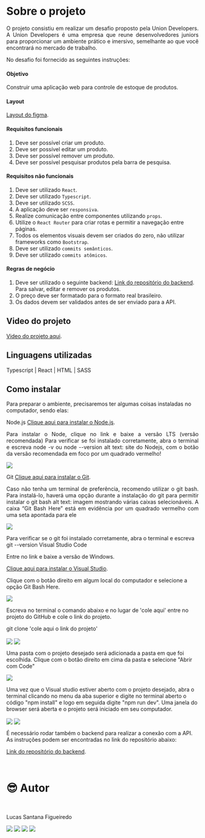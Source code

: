 # Sobre o projeto

<p align="justify">
O projeto consistiu em realizar um desafio proposto pela Union Developers. A Union Developers é uma empresa que reune desenvolvedores juniors para proporcionar um ambiente prático e imersivo, semelhante ao que você encontrará no mercado de trabalho.

No desafio foi fornecido as seguintes instruções:

</p>

#### Objetivo

<p align="justify">
Construir uma aplicação web para controle de estoque de produtos.
</p>

#### Layout

<a href="https://www.figma.com/file/lFQtZ0pAKLBY5a4PqGo46y/Challenges-Union---e-manager?type=design&mode=design&t=aILXLawkOb8WgIzf-0">Layout do figma</a>.

#### Requisitos funcionais

1. Deve ser possível criar um produto.
2. Deve ser possível editar um produto.
3. Deve ser possível remover um produto.
4. Deve ser possível pesquisar produtos pela barra de pesquisa.

#### Requisitos não funcionais

1. Deve ser utilizado `React`.
2. Deve ser utilizado `Typescript`.
3. Deve ser utilizado `SCSS`.
4. A aplicação deve ser `responsiva`.
5. Realize comunicação entre componentes utilizando `props`.
6. Utilize o `React Router` para criar rotas e permitir a navegação entre páginas.
7. Todos os elementos visuais devem ser criados do zero, não utilizar frameworks como `Bootstrap`.
8. Deve ser utilizado `commits semânticos`.
9. Deve ser utilizado `commits atômicos`.

#### Regras de negócio

1.  Deve ser utilizado o seguinte backend:
    <a href="https://github.com/union-developers-group/e-manager-backend">Link do repositório do backend</a>.
    Para salvar, editar e remover os produtos.
2.  O preço deve ser formatado para o formato real brasileiro.
3.  Os dados devem ser validados antes de ser enviado para a API.

## Video do projeto

<a href="https://www.youtube.com/watch?v=wWE6dqPuIK8">Video do projeto aqui</a>.

## Linguagens utilizadas

Typescript | React | HTML | SASS

## Como instalar

Para preparar o ambiente, precisaremos ter algumas coisas instaladas no computador, sendo elas:

Node.js
<a href="https://nodejs.org/pt-br">Clique aqui para instalar o Node.js</a>.

<p align="justify">
Para instalar o Node, clique no link e baixe a versão LTS (versão recomendada)
Para verificar se foi instalado corretamente, abra o terminal e escreva node -v ou node --version
alt text: site do Nodejs, com o botão da versão recomendada em foco por um quadrado vermelho!
</p>

<img align="center" src='./public/images/readme/instrucao-node.png'>

Git
<a href="https://git-scm.com/download/windows">Clique aqui para instalar o Git</a>.

<p align="justify">
Caso não tenha um terminal de preferência, recomendo utilizar o git bash. Para instalá-lo, haverá uma opção durante a instalação do git para permitir instalar o git bash
alt text: imagem mostrando várias caixas selecionáveis. A caixa “Git Bash Here” está em evidência por um quadrado vermelho com uma seta apontada para ele
</p>

<img align="center" src='./public/images/readme/instrucao-git.png'>

Para verificar se o git foi instalado corretamente, abra o terminal e escreva git --version
Visual Studio Code

Entre no link e baixe a versão de Windows.

<a href="https://code.visualstudio.com/download">Clique aqui para instalar o Visual Studio</a>.

Clique com o botão direito em algum local do computador e selecione a opção Git Bash Here.

<img align="center" src='./public/images/readme/instrucao-gitBashHere.png'>

Escreva no terminal o comando abaixo e no lugar de 'cole aqui' entre no projeto do GitHub e cole o link do projeto.

git clone 'cole aqui o link do projeto'

<img align="center" src='./public/images/readme/instrucao-clone.png'>

<img align="center" src='./public/images/readme/instrucao-gitClone.png'>

Uma pasta com o projeto desejado será adicionada a pasta em que foi escolhida.
Clique com o botão direito em cima da pasta e selecione "Abrir com Code"

<img align="center" src='./public/images/readme/instrucao-abrirCode.png'>

Uma vez que o Visual studio estiver aberto com o projeto desejado, abra o terminal clicando no menu da aba superior e digite no terminal aberto o código "npm install" e logo em seguida digite "npm run dev". Uma janela do browser será aberta e o projeto será iniciado em seu computador.

<img align="center" src='./public/images/readme/instrucao-terminal.png'>

<img align="center" src='./public/images/readme/instrucao-npm.png'>

É necessário rodar também o backend para realizar a conexão com a API. As instruções podem ser encontradas no link do repositório abaixo:

<a href="https://github.com/union-developers-group/e-manager-backend">Link do repositório do backend</a>.

<br />

# :sunglasses: Autor <a name="id07"></a>

<br />

Lucas Santana Figueiredo

<div>
 <a href="https://discordapp.com/users/254746660549296128" target="_blank"><img src="https://img.shields.io/badge/Discord-7289DA?style=for-the-badge&logo=discord&logoColor=white" target="_blank"></a>
  <a href = "mailto:santanafx@hotmail.com"><img src="https://img.shields.io/badge/-Gmail-%23333?style=for-the-badge&logo=gmail&logoColor=white" target="_blank"></a>
  <a href="https://www.linkedin.com/in/lucas-santana-figueiredo/" target="_blank"><img src="https://img.shields.io/badge/-LinkedIn-%230077B5?style=for-the-badge&logo=linkedin&logoColor=white" target="_blank"></a>
  <a href="https://wa.me/5531997915854" target="_blank"><img src=https://img.shields.io/badge/WhatsApp-25D366?style=for-the-badge&logo=whatsapp&logoColor=white></a>
</div>
